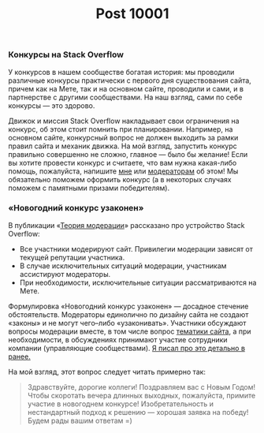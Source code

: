﻿---
title: "Post 10001"
se.owner.user_id: 6
se.owner.display_name: "Nicolas Chabanovsky"
se.owner.link: "https://ru.meta.stackoverflow.com/users/6/nicolas-chabanovsky"
se.link: "https://ru.meta.stackoverflow.com/a/10001"
se.post_id: 10001
se.post_type: answer
se.score: 9
---
<h3>Конкурсы на Stack Overflow</h3>

<p>У конкурсов в нашем сообществе богатая история: мы проводили различные конкурсы практически с первого дня существования сайта, причем как на Мете, так и на основном сайте, проводили и сами, и в партнерстве с другими сообществами. На наш взгляд, сами по себе конкурсы — это здорово. </p>

<p>Движок и миссия Stack Overflow накладывает свои ограничения на конкурс, об этом стоит помнить при планировании. Например, на основном сайте, конкурсный вопрос не должен выходить за рамки правил сайта и механик движка. На мой взгляд, запустить конкурс правильно совершенно не сложно, главное — было бы желание! Если вы хотите провести конкурс и считаете, что вам нужна какая-либо помощь, пожалуйста, напишите <a href="https://ru.stackoverflow.com/users/6/nicolas-chabanovsky?tab=profile">мне</a> или <a href="https://ru.stackoverflow.com/users?tab=moderators">модераторам</a> об этом! Мы обязательно поможем оформить конкурс (а в некоторых случаях поможем с памятными призами победителям).</p>

<h3>«Новогодний конкурс узаконен»</h3>

<p>В публикации «<a href="https://ru.meta.stackoverflow.com/q/7420/6">Теория модерации</a>» рассказано про устройство Stack Overflow:</p>

<ul>
<li>Все участники модерируют сайт. Привилегии модерации зависят от текущей репутации участника.</li>
<li>В случае исключительных ситуаций модерации, участникам ассистируют модераторы.</li>
<li>При необходимости, исключительные ситуации рассматриваются на Мете.</li>
</ul>

<p>Формулировка «Новогодний конкурс узаконен» — досадное стечение обстоятельств. Модераторы единолично по дизайну сайта не создают «законы» и не могут чего–либо «узаконивать». Участники обсуждают вопросы модерации вместе, в том числе вопрос <a href="/help/on-topic">тематики сайта</a>, а при необходимости, в обсуждениях принимают участие сотрудники компании (управляющие сообществами). <a href="https://ru.meta.stackoverflow.com/a/7425/6">Я писал про это детально в ранее.</a></p>

<p>На мой взгляд, этот вопрос следует читать примерно так:</p>

<blockquote>
  <p>Здравствуйте, дорогие коллеги! Поздравляем вас с Новым Годом! Чтобы скоротать вечера длинных выходных, пожалуйста, примите участие в новогоднем конкурсе! Изобретательность и нестандартный подход к решению — хорошая заявка на победу! Будем рады вашим ответам =)</p>
</blockquote>
